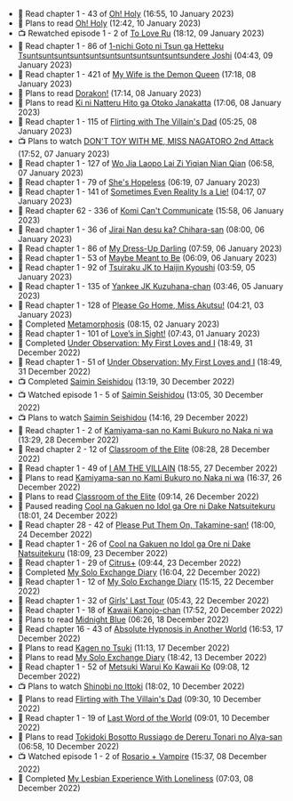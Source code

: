 <!-- ANILIST_ACTIVITY:start -->

-   📖 Read chapter 1 - 43 of [Oh! Holy](https://anilist.co/manga/86703) (16:55, 10 January 2023)
-   📖 Plans to read [Oh! Holy](https://anilist.co/manga/86703) (12:42, 10 January 2023)
-   📺 Rewatched episode 1 - 2 of [To Love Ru](https://anilist.co/anime/3455) (18:12, 09 January 2023)
-   📖 Read chapter 1 - 86 of [1-nichi Goto ni Tsun ga Hetteku Tsuntsuntsuntsuntsuntsuntsuntsuntsuntsuntsundere Joshi](https://anilist.co/manga/152855) (04:43, 09 January 2023)
-   📖 Read chapter 1 - 421 of [My Wife is the Demon Queen](https://anilist.co/manga/107966) (17:18, 08 January 2023)
-   📖 Plans to read [Dorakon!](https://anilist.co/manga/113284) (17:14, 08 January 2023)
-   📖 Plans to read [Ki ni Natteru Hito ga Otoko Janakatta](https://anilist.co/manga/149544) (17:06, 08 January 2023)
-   📖 Read chapter 1 - 115 of [Flirting with The Villain's Dad](https://anilist.co/manga/117581) (05:25, 08 January 2023)
-   📺 Plans to watch [DON'T TOY WITH ME, MISS NAGATORO 2nd Attack](https://anilist.co/anime/140596) (17:52, 07 January 2023)
-   📖 Read chapter 1 - 127 of [Wo Jia Laopo Lai Zi Yiqian Nian Qian](https://anilist.co/manga/146267) (06:58, 07 January 2023)
-   📖 Read chapter 1 - 79 of [She's Hopeless](https://anilist.co/manga/126944) (06:19, 07 January 2023)
-   📖 Read chapter 1 - 141 of [Sometimes Even Reality Is a Lie!](https://anilist.co/manga/113076) (04:17, 07 January 2023)
-   📖 Read chapter 62 - 336 of [Komi Can't Communicate](https://anilist.co/manga/97852) (15:58, 06 January 2023)
-   📖 Read chapter 1 - 36 of [Jirai Nan desu ka? Chihara-san](https://anilist.co/manga/137714) (08:00, 06 January 2023)
-   📖 Read chapter 1 - 86 of [My Dress-Up Darling](https://anilist.co/manga/101583) (07:59, 06 January 2023)
-   📖 Read chapter 1 - 53 of [Maybe Meant to Be](https://anilist.co/manga/146139) (06:09, 06 January 2023)
-   📖 Read chapter 1 - 92 of [Tsuiraku JK to Haijin Kyoushi](https://anilist.co/manga/99737) (03:59, 05 January 2023)
-   📖 Read chapter 1 - 135 of [Yankee JK Kuzuhana-chan](https://anilist.co/manga/116822) (03:46, 05 January 2023)
-   📖 Read chapter 1 - 128 of [Please Go Home, Miss Akutsu!](https://anilist.co/manga/113501) (04:21, 03 January 2023)
-   📖 Completed [Metamorphosis](https://anilist.co/manga/90310) (08:15, 02 January 2023)
-   📖 Read chapter 1 - 101 of [Love’s in Sight!](https://anilist.co/manga/107445) (07:43, 01 January 2023)
-   📖 Completed [Under Observation: My First Loves and I](https://anilist.co/manga/103864) (18:49, 31 December 2022)
-   📖 Read chapter 1 - 51 of [Under Observation: My First Loves and I](https://anilist.co/manga/103864) (18:49, 31 December 2022)
-   📺 Completed [Saimin Seishidou](https://anilist.co/anime/104451) (13:19, 30 December 2022)
-   📺 Watched episode 1 - 5 of [Saimin Seishidou](https://anilist.co/anime/104451) (13:05, 30 December 2022)
-   📺 Plans to watch [Saimin Seishidou](https://anilist.co/anime/104451) (14:16, 29 December 2022)
-   📖 Read chapter 1 - 2 of [Kamiyama-san no Kami Bukuro no Naka ni wa](https://anilist.co/manga/136047) (13:29, 28 December 2022)
-   📖 Read chapter 2 - 12 of [Classroom of the Elite](https://anilist.co/manga/94970) (08:28, 28 December 2022)
-   📖 Read chapter 1 - 49 of [I AM THE VILLAIN](https://anilist.co/manga/145498) (18:55, 27 December 2022)
-   📖 Plans to read [Kamiyama-san no Kami Bukuro no Naka ni wa](https://anilist.co/manga/136047) (16:37, 26 December 2022)
-   📖 Plans to read [Classroom of the Elite](https://anilist.co/manga/94970) (09:14, 26 December 2022)
-   📖 Paused reading [Cool na Gakuen no Idol ga Ore ni Dake Natsuitekuru](https://anilist.co/manga/137597) (18:01, 24 December 2022)
-   📖 Read chapter 28 - 42 of [Please Put Them On, Takamine-san!](https://anilist.co/manga/107559) (18:00, 24 December 2022)
-   📖 Read chapter 1 - 26 of [Cool na Gakuen no Idol ga Ore ni Dake Natsuitekuru](https://anilist.co/manga/137597) (18:09, 23 December 2022)
-   📖 Read chapter 1 - 29 of [Citrus+](https://anilist.co/manga/103884) (09:44, 23 December 2022)
-   📖 Completed [My Solo Exchange Diary](https://anilist.co/manga/99140) (16:04, 22 December 2022)
-   📖 Read chapter 1 - 12 of [My Solo Exchange Diary](https://anilist.co/manga/99140) (15:15, 22 December 2022)
-   📖 Read chapter 1 - 32 of [Girls' Last Tour](https://anilist.co/manga/85412) (05:43, 22 December 2022)
-   📖 Read chapter 1 - 18 of [Kawaii Kanojo-chan](https://anilist.co/manga/144155) (17:52, 20 December 2022)
-   📖 Plans to read [Midnight Blue](https://anilist.co/manga/114394) (06:26, 18 December 2022)
-   📖 Read chapter 16 - 43 of [Absolute Hypnosis in Another World](https://anilist.co/manga/145575) (16:53, 17 December 2022)
-   📖 Plans to read [Kagen no Tsuki](https://anilist.co/manga/31267) (11:13, 17 December 2022)
-   📖 Plans to read [My Solo Exchange Diary](https://anilist.co/manga/99140) (18:42, 13 December 2022)
-   📖 Read chapter 1 - 52 of [Metsuki Warui Ko Kawaii Ko](https://anilist.co/manga/143936) (09:08, 12 December 2022)
-   📺 Plans to watch [Shinobi no Ittoki](https://anilist.co/anime/145604) (18:02, 10 December 2022)
-   📖 Plans to read [Flirting with The Villain's Dad](https://anilist.co/manga/117581) (09:30, 10 December 2022)
-   📖 Read chapter 1 - 19 of [Last Word of the World](https://anilist.co/manga/120692) (09:01, 10 December 2022)
-   📖 Plans to read [Tokidoki Bosotto Russiago de Dereru Tonari no Alya-san](https://anilist.co/manga/152404) (06:58, 10 December 2022)
-   📺 Watched episode 1 - 2 of [Rosario + Vampire](https://anilist.co/anime/2993) (15:37, 08 December 2022)
-   📖 Completed [My Lesbian Experience With Loneliness](https://anilist.co/manga/87459) (07:03, 08 December 2022)

<!-- ANILIST_ACTIVITY:end -->
